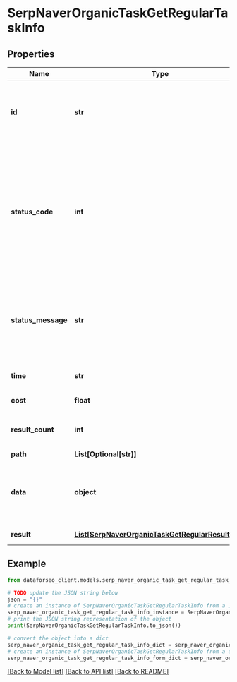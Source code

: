 # SerpNaverOrganicTaskGetRegularTaskInfo


## Properties

Name | Type | Description | Notes
------------ | ------------- | ------------- | -------------
**id** | **str** | task identifier unique task identifier in our system in the UUID format | [optional] 
**status_code** | **int** | status code of the task generated by DataForSEO, can be within the following range: 10000-60000 you can find the full list of the response codes here | [optional] 
**status_message** | **str** | informational message of the task you can find the full list of general informational messages here | [optional] 
**time** | **str** | execution time, seconds | [optional] 
**cost** | **float** | total tasks cost, USD | [optional] 
**result_count** | **int** | number of elements in the result array | [optional] 
**path** | **List[Optional[str]]** | URL path | [optional] 
**data** | **object** | contains the same parameters that you specified in the POST request | [optional] 
**result** | [**List[SerpNaverOrganicTaskGetRegularResultInfo]**](SerpNaverOrganicTaskGetRegularResultInfo.md) | array of results | [optional] 

## Example

```python
from dataforseo_client.models.serp_naver_organic_task_get_regular_task_info import SerpNaverOrganicTaskGetRegularTaskInfo

# TODO update the JSON string below
json = "{}"
# create an instance of SerpNaverOrganicTaskGetRegularTaskInfo from a JSON string
serp_naver_organic_task_get_regular_task_info_instance = SerpNaverOrganicTaskGetRegularTaskInfo.from_json(json)
# print the JSON string representation of the object
print(SerpNaverOrganicTaskGetRegularTaskInfo.to_json())

# convert the object into a dict
serp_naver_organic_task_get_regular_task_info_dict = serp_naver_organic_task_get_regular_task_info_instance.to_dict()
# create an instance of SerpNaverOrganicTaskGetRegularTaskInfo from a dict
serp_naver_organic_task_get_regular_task_info_form_dict = serp_naver_organic_task_get_regular_task_info.from_dict(serp_naver_organic_task_get_regular_task_info_dict)
```
[[Back to Model list]](../README.md#documentation-for-models) [[Back to API list]](../README.md#documentation-for-api-endpoints) [[Back to README]](../README.md)


